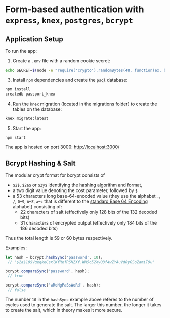 # Form-based authentication with `express`, `knex`, `postgres`, `bcrypt`

Application Setup
--

To run the app:

  1. Create a `.env` file with a random cookie secret:

  ```sh
  echo SECRET=$(node -e "require('crypto').randomBytes(48, function(ex, buf) { console.log(buf.toString('hex')) });") >> .env
  ```

  3. Install `npm` dependencies and create the `psql` database:

  ```sh
  npm install
  createdb passport_knex
  ```

  4. Run the `knex` migration (located in the migrations folder) to create the tables on the database:

  ```sh
  knex migrate:latest
  ```

  5. Start the app:

  ```sh
  npm start
  ```

The app is hosted on port 3000: [http://localhost:3000/](http://localhost:3000/)

## Bcrypt Hashing & Salt
The modular crypt format for bcrypt consists of

* `$2$`, `$2a$` or `$2y$` identifying the hashing algorithm and format,
* a two digit value denoting the cost parameter, followed by `$`
* a 53 characters long base-64-encoded value (they use the alphabet `.`, `/`, `0`–`9`, `A`–`Z`, `a`–`z` that is different to the [standard Base 64 Encoding](http://tools.ietf.org/html/rfc4648#section-4) alphabet) consisting of:
  * 22 characters of salt (effectively only 128 bits of the 132 decoded bits)
  * 31 characters of encrypted output (effectively only 184 bits of the 186 decoded bits)

Thus the total length is 59 or 60 bytes respectively.

Examples:

```js
let hash = bcrypt.hashSync('password', 10);
 // '$2a$10$VqeqkeCsxlKfRefRSNZXf.WH5o52XyO3f4wZYAuVd8yGSoZamiT9u'

bcrypt.compareSync('password', hash);
 // true

bcrypt.compareSync('wRoNgPaSsWoRd', hash);
 // false
```

The number `10` in the `hashSync` example above referes to the number of cycles used to generate the salt. The larger this number, the longer it takes to create the salt, which in theory makes it more secure.


